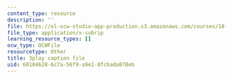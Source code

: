 ```yaml
---
content_type: resource
description: ''
file: https://ol-ocw-studio-app-production.s3.amazonaws.com/courses/18-03sc-differential-equations-fall-2011/601846286c7a56f9a9e18fcbada878eb_UCpMao94iFg.vtt
file_type: application/x-subrip
learning_resource_types: []
ocw_type: OCWFile
resourcetype: Other
title: 3play caption file
uid: 60184628-6c7a-56f9-a9e1-8fcbada878eb
---
```


